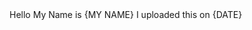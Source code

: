 <!DOCTYPE html>
<html lang="en">
  <head>
    <meta charset="UTF-8">
    <meta name="viewport" content="width=device-width, initial-scale=1.0">
    <meta http-equiv="X-UA-Compatible" content="ie=edge">
    <title>{MY NAME's} Website!</title>
  </head>
  <body>
	Hello My Name is {MY NAME} I uploaded this on {DATE}
  </body>
</html>
